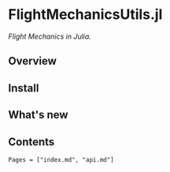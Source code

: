 # FlightMechanicsUtils.jl

*Flight Mechanics in Julia.*

## Overview

## Install


## What's new


## Contents

```@contents
Pages = ["index.md", "api.md"]
```
